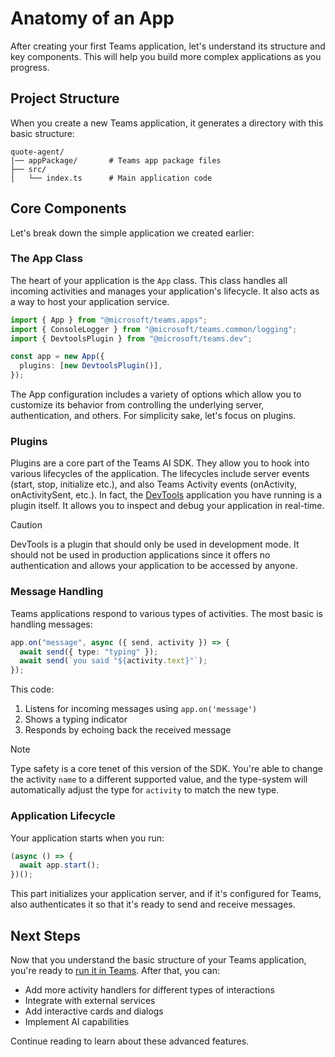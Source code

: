 # Anatomy of an App

After creating your first Teams application, let's understand its structure and key components. This will help you build more complex applications as you progress.

## Project Structure

When you create a new Teams application, it generates a directory with this basic structure:

```
quote-agent/
|── appPackage/       # Teams app package files
├── src/
│   └── index.ts      # Main application code
```

## Core Components

Let's break down the simple application we created earlier:

### The App Class

The heart of your application is the `App` class. This class handles all incoming activities and manages your application's lifecycle. It also acts as a way to host your application service.

```typescript
import { App } from "@microsoft/teams.apps";
import { ConsoleLogger } from "@microsoft/teams.common/logging";
import { DevtoolsPlugin } from "@microsoft/teams.dev";

const app = new App({
  plugins: [new DevtoolsPlugin()],
});
```

The App configuration includes a variety of options which allow you to customize its behavior from controlling the underlying server, authentication, and others. For simplicity sake, let's focus on plugins.

### Plugins

Plugins are a core part of the Teams AI SDK. They allow you to hook into various lifecycles of the application. The lifecycles include server events (start, stop, initialize etc.), and also Teams Activity events (onActivity, onActivitySent, etc.). In fact, the [DevTools](../7.devtools) application you have running is a plugin itself. It allows you to inspect and debug your application in real-time.

> [!CAUTION]
> DevTools is a plugin that should only be used in development mode. It should not be used in production applications since it offers no authentication and allows your application to be accessed by anyone.

### Message Handling

Teams applications respond to various types of activities. The most basic is handling messages:

```typescript
app.on("message", async ({ send, activity }) => {
  await send({ type: "typing" });
  await send(`you said "${activity.text}"`);
});
```

This code:

1. Listens for incoming messages using `app.on('message')`
2. Shows a typing indicator
3. Responds by echoing back the received message

> [!NOTE]
> Type safety is a core tenet of this version of the SDK. You're able to change the activity `name` to a different supported value, and the type-system will automatically adjust the type for `activity` to match the new type.

### Application Lifecycle

Your application starts when you run:

```typescript
(async () => {
  await app.start();
})();
```

This part initializes your application server, and if it's configured for Teams, also authenticates it so that it's ready to send and receive messages.

## Next Steps

Now that you understand the basic structure of your Teams application, you're ready to [run it in Teams](3.running-in-teams.md). After that, you can:

- Add more activity handlers for different types of interactions
- Integrate with external services
- Add interactive cards and dialogs
- Implement AI capabilities

Continue reading to learn about these advanced features.

